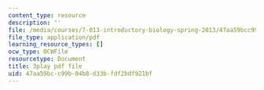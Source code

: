 ```yaml
---
content_type: resource
description: ''
file: /media/courses/7-013-introductory-biology-spring-2013/47aa59bcc99b04b8d33bfdf2bdf921bf_kpUg96uZk2M.pdf
file_type: application/pdf
learning_resource_types: []
ocw_type: OCWFile
resourcetype: Document
title: 3play pdf file
uid: 47aa59bc-c99b-04b8-d33b-fdf2bdf921bf
---
```


